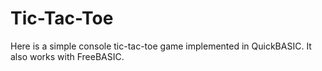 # Tic-Tac-Toe
Here is a simple console tic-tac-toe game implemented in QuickBASIC. It also works with FreeBASIC.
